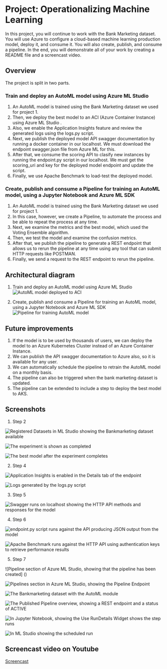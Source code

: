 # Project: Operationalizing Machine Learning

In this project, you will continue to work with the Bank Marketing dataset. You will use Azure to configure a cloud-based machine learning production model, deploy it, and consume it. You will also create, publish, and consume a pipeline. In the end, you will demonstrate all of your work by creating a README file and a screencast video.

## Overview
The project is split in two parts.

### Train and deploy an AutoML model using Azure ML Studio

1. An AutoML model is trained using the Bank Marketing dataset we used for project 1. 
2. Then, we deploy the best model to an ACI (Azure Container Instance) using Azure ML Studio . 
3. Also, we enable the Application Insights feature and review the generated logs using the logs.py script.
4. Next, we publish the deployed model API swagger documentation by running a docker container in our localhost. We must download the endpoint swagger.json file from Azure ML for this.
5. After that, we consume the scoring API to clasify new instances by running the endpoint.py script in our localhost. We must get the scoring_uri and key for the deployed model endpoint and update the script.
6. Finally, we use Apache Benchmark to load-test the deployed model.

### Create, publish and consume a Pipeline for training an AutoML model, using a Jupyter Notebook and Azure ML SDK
1. An AutoML model is trained using the Bank Marketing dataset we used for project 1. 
2. In this case, however, we create a Pipeline, to automate the process and be able to repeat the process at any time.
3. Next, we examine the metrics and the best model, which used the Voting Ensemble algorithm.
4. Then, we test the model and examine the confusion metrics.
5. After that, we publish the pipeline to generate a REST endpoint that allows us to rerun the pipeline at any time using any tool that can submit HTTP requests like POSTMAN.
6. Finally, we send a request to the REST endpoint to rerun the pipeline.



## Architectural diagram
1. Train and deploy an AutoML model using Azure ML Studio
![AutoML model deployed to ACI](https://github.com/jhonatantirado/nd00333_AZMLND_C2/blob/master/images/Part1-AutoMLmodel-deployedACI.png)

2. Create, publish and consume a Pipeline for training an AutoML model, using a Jupyter Notebook and Azure ML SDK
![Pipeline for training AutoML model](https://github.com/jhonatantirado/nd00333_AZMLND_C2/blob/master/images/Part2-Pipeline.png)


## Future improvements

1. If the model is to be used by thousands of users, we can deploy the model to an Azure Kubernetes Cluster instead of an Azure Container Instance.
2. We can publish the API swagger documentation to Azure also, so it is available for any user.
3. We can automatically schedule the pipeline to retrain the AutoML model on a monthly basis. 
4. The pipeline can also be triggered when the bank marketing dataset is updated.
5. The pipeline can be extended to include a step to deploy the best model to AKS.


## Screenshots


1. Step 2

![Registered Datasets in ML Studio showing the Bankmarketing dataset available](https://github.com/jhonatantirado/nd00333_AZMLND_C2/blob/master/images/Step2-RegisteredDatasets.png)

![The experiment is shown as completed](https://github.com/jhonatantirado/nd00333_AZMLND_C2/blob/master/images/Step2-ExperimentCompleted.png)

![The best model after the experiment completes](https://github.com/jhonatantirado/nd00333_AZMLND_C2/blob/master/images/Step2-BestModel.png)



2. Step 4

![Application Insights is enabled in the Details tab of the endpoint](https://github.com/jhonatantirado/nd00333_AZMLND_C2/blob/master/images/Step3-AppInsightsEnabled.png)

![Logs generated by the logs.py script](https://github.com/jhonatantirado/nd00333_AZMLND_C2/blob/master/images/Step3-LogExecutionResults.png)


3. Step 5

![Swagger runs on localhost showing the HTTP API methods and responses for the model](https://github.com/jhonatantirado/nd00333_AZMLND_C2/blob/master/images/Step5-SwaggerScoreDescription.png)

4. Step 6

![endpoint.py script runs against the API producing JSON output from the model](https://github.com/jhonatantirado/nd00333_AZMLND_C2/blob/master/images/Step6-EndpointResponse.png)

![Apache Benchmark runs against the HTTP API using authentication keys to retrieve performance results](https://github.com/jhonatantirado/nd00333_AZMLND_C2/blob/master/images/Step6-ApacheBenmark-2.png)


5. Step 7

![Pipeline section of Azure ML Studio, showing that the pipeline has been created]
()

![Pipelines section in Azure ML Studio, showing the Pipeline Endpoint](https://github.com/jhonatantirado/nd00333_AZMLND_C2/blob/master/images/Step7-PipelineEndpoint.png)

![The Bankmarketing dataset with the AutoML module](https://github.com/jhonatantirado/nd00333_AZMLND_C2/blob/master/images/Step7-BankMktDataset.png)

![The Published Pipeline overview, showing a REST endpoint and a status of ACTIVE](https://github.com/jhonatantirado/nd00333_AZMLND_C2/blob/master/images/Step7-PublishedPipelineOverview.png)

![In Jupyter Notebook, showing the Use RunDetails Widget shows the step runs](https://github.com/jhonatantirado/nd00333_AZMLND_C2/blob/master/images/Step7-RunDetailsWidget.png)

![In ML Studio showing the scheduled run](https://github.com/jhonatantirado/nd00333_AZMLND_C2/blob/master/images/Step7-ScheduledRun.png)



## Screencast video on Youtube

[Screencast](https://www.youtube.com/watch?v=oNfYUSpA1-A)